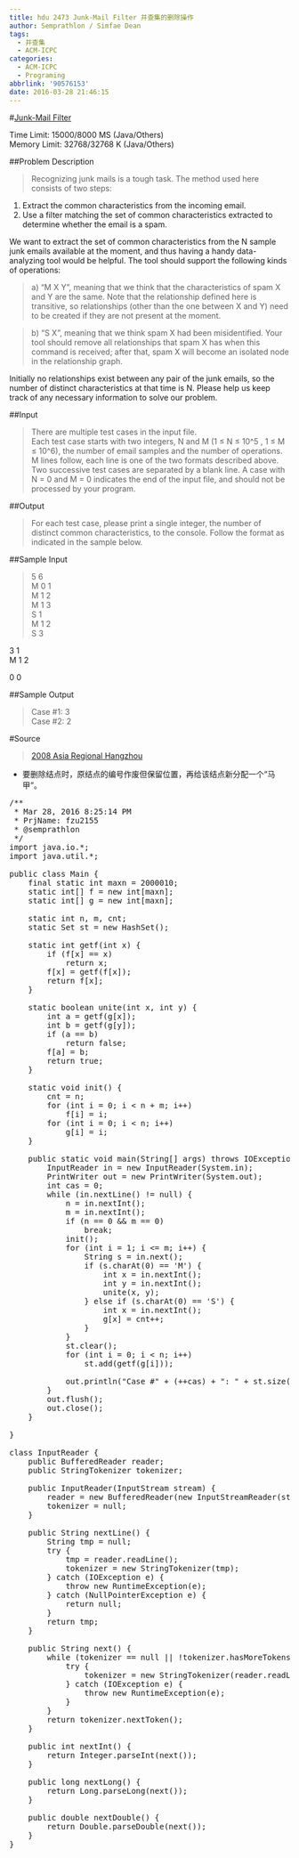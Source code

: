 ```yaml
---
title: hdu 2473 Junk-Mail Filter 并查集的删除操作
author: Semprathlon / Simfae Dean
tags:
  - 并查集
  - ACM-ICPC
categories:
  - ACM-ICPC
  - Programing
abbrlink: '90576153'
date: 2016-03-28 21:46:15
---
```

#[Junk-Mail Filter](http://acm.hdu.edu.cn/showproblem.php?pid=2473)

Time Limit: 15000/8000 MS (Java/Others)  
Memory Limit: 32768/32768 K (Java/Others)


##Problem Description
> Recognizing junk mails is a tough task. The method used here consists of two steps:  
> 
1) Extract the common characteristics from the incoming email.
2) Use a filter matching the set of common characteristics extracted to determine whether the email is a spam.
>
We want to extract the set of common characteristics from the N sample junk emails available at the moment, and thus having a handy data-analyzing tool would be helpful. The tool should support the following kinds of operations:

> a) “M X Y”, meaning that we think that the characteristics of spam X and Y are the same. Note that the relationship defined here is transitive, so
relationships (other than the one between X and Y) need to be created if they are not present at the moment.

> b) “S X”, meaning that we think spam X had been misidentified. Your tool should remove all relationships that spam X has when this command is received; after that, spam X will become an isolated node in the relationship graph.
>
Initially no relationships exist between any pair of the junk emails, so the number of distinct characteristics at that time is N.
Please help us keep track of any necessary information to solve our problem.
 

##Input
>There are multiple test cases in the input file.  
>Each test case starts with two integers, N and M (1 ≤ N ≤ 10^5 , 1 ≤ M ≤ 10^6), the number of email samples and the number of operations. M lines follow, each line is one of the two formats described above.
Two successive test cases are separated by a blank line. A case with N = 0 and M = 0 indicates the end of the input file, and should not be processed by your program.
 

##Output
>For each test case, please print a single integer, the number of distinct common characteristics, to the console. Follow the format as indicated in the sample below.
 

##Sample Input
>5 6  
M 0 1  
M 1 2  
M 1 3  
S 1  
M 1 2  
S 3  
>
3 1  
M 1 2  
>
0 0  
 

##Sample Output
>Case #1: 3   
Case #2: 2
 

#Source
>[2008 Asia Regional Hangzhou](http://acm.hdu.edu.cn/search.php?field=problem&key=2008+Asia+Regional+Hangzhou&source=1&searchmode=source)

* 要删除结点时，原结点的编号作废但保留位置，再给该结点新分配一个“马甲”。  
 
<pre class="lang:java decode:true " >/**
 * Mar 28, 2016 8:25:14 PM
 * PrjName: fzu2155
 * @semprathlon
 */
import java.io.*;
import java.util.*;

public class Main {
    final static int maxn = 2000010;
    static int[] f = new int[maxn];
    static int[] g = new int[maxn];

    static int n, m, cnt;
    static Set<Integer> st = new HashSet<Integer>();

    static int getf(int x) {
        if (f[x] == x)
            return x;
        f[x] = getf(f[x]);
        return f[x];
    }

    static boolean unite(int x, int y) {
        int a = getf(g[x]);
        int b = getf(g[y]);
        if (a == b)
            return false;
        f[a] = b;
        return true;
    }

    static void init() {
        cnt = n;
        for (int i = 0; i < n + m; i++)
            f[i] = i;
        for (int i = 0; i < n; i++)
            g[i] = i;
    }

    public static void main(String[] args) throws IOException {
        InputReader in = new InputReader(System.in);
        PrintWriter out = new PrintWriter(System.out);
        int cas = 0;
        while (in.nextLine() != null) {
            n = in.nextInt();
            m = in.nextInt();
            if (n == 0 && m == 0)
                break;
            init();
            for (int i = 1; i <= m; i++) {
                String s = in.next();
                if (s.charAt(0) == 'M') {
                    int x = in.nextInt();
                    int y = in.nextInt();
                    unite(x, y);
                } else if (s.charAt(0) == 'S') {
                    int x = in.nextInt();
                    g[x] = cnt++;
                }
            }
            st.clear();
            for (int i = 0; i < n; i++)
                st.add(getf(g[i]));

            out.println("Case #" + (++cas) + ": " + st.size());
        }
        out.flush();
        out.close();
    }

}

class InputReader {
    public BufferedReader reader;
    public StringTokenizer tokenizer;

    public InputReader(InputStream stream) {
        reader = new BufferedReader(new InputStreamReader(stream), 32768);
        tokenizer = null;
    }

    public String nextLine() {
        String tmp = null;
        try {
            tmp = reader.readLine();
            tokenizer = new StringTokenizer(tmp);
        } catch (IOException e) {
            throw new RuntimeException(e);
        } catch (NullPointerException e) {
            return null;
        }
        return tmp;
    }

    public String next() {
        while (tokenizer == null || !tokenizer.hasMoreTokens()) {
            try {
                tokenizer = new StringTokenizer(reader.readLine());
            } catch (IOException e) {
                throw new RuntimeException(e);
            }
        }
        return tokenizer.nextToken();
    }

    public int nextInt() {
        return Integer.parseInt(next());
    }

    public long nextLong() {
        return Long.parseLong(next());
    }

    public double nextDouble() {
        return Double.parseDouble(next());
    }
}</pre> 
